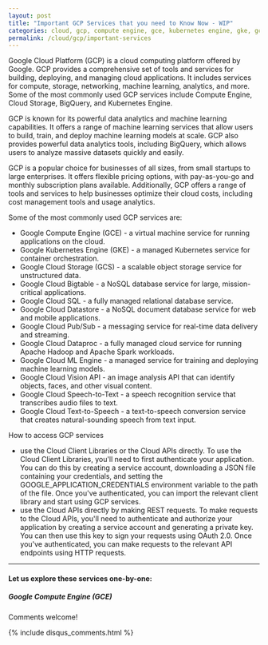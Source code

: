 ```yaml
---
layout: post
title: "Important GCP Services that you need to Know Now - WIP"
categories: cloud, gcp, compute engine, gce, kubernetes engine, gke, gcs, bigtable, datastore, pub/sub, dataproc
permalink: /cloud/gcp/important-services
---
```

Google Cloud Platform (GCP) is a cloud computing platform offered by Google. GCP provides a comprehensive set of tools and services for building, deploying, and managing cloud applications. It includes services for compute, storage, networking, machine learning, analytics, and more. Some of the most commonly used GCP services include Compute Engine, Cloud Storage, BigQuery, and Kubernetes Engine.

GCP is known for its powerful data analytics and machine learning capabilities. It offers a range of machine learning services that allow users to build, train, and deploy machine learning models at scale. GCP also provides powerful data analytics tools, including BigQuery, which allows users to analyze massive datasets quickly and easily.

GCP is a popular choice for businesses of all sizes, from small startups to large enterprises. It offers flexible pricing options, with pay-as-you-go and monthly subscription plans available. Additionally, GCP offers a range of tools and services to help businesses optimize their cloud costs, including cost management tools and usage analytics.

Some of the most commonly used GCP services are:
- Google Compute Engine (GCE) - a virtual machine service for running applications on the cloud.
- Google Kubernetes Engine (GKE) - a managed Kubernetes service for container orchestration.
- Google Cloud Storage (GCS) - a scalable object storage service for unstructured data.
- Google Cloud Bigtable - a NoSQL database service for large, mission-critical applications.
- Google Cloud SQL - a fully managed relational database service.
- Google Cloud Datastore - a NoSQL document database service for web and mobile applications.
- Google Cloud Pub/Sub - a messaging service for real-time data delivery and streaming.
- Google Cloud Dataproc - a fully managed cloud service for running Apache Hadoop and Apache Spark workloads.
- Google Cloud ML Engine - a managed service for training and deploying machine learning models.
- Google Cloud Vision API - an image analysis API that can identify objects, faces, and other visual content.
- Google Cloud Speech-to-Text - a speech recognition service that transcribes audio files to text.
- Google Cloud Text-to-Speech - a text-to-speech conversion service that creates natural-sounding speech from text input.

How to access GCP services
- use the Cloud Client Libraries or the Cloud APIs directly. To use the Cloud Client Libraries, you'll need to first authenticate your application. You can do this by creating a service account, downloading a JSON file containing your credentials, and setting the GOOGLE_APPLICATION_CREDENTIALS environment variable to the path of the file. Once you've authenticated, you can import the relevant client library and start using GCP services.
- use the Cloud APIs directly by making REST requests. To make requests to the Cloud APIs, you'll need to authenticate and authorize your application by creating a service account and generating a private key. You can then use this key to sign your requests using OAuth 2.0. Once you've authenticated, you can make requests to the relevant API endpoints using HTTP requests.

---

#### Let us explore these services one-by-one:
##### Google Compute Engine (GCE)


Comments welcome!

{% include disqus_comments.html %}
